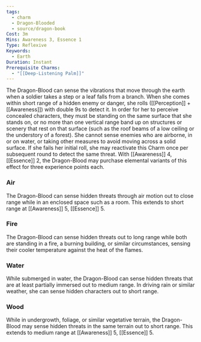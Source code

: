 ```yaml
---
tags:
  - charm
  - Dragon-Blooded
  - source/dragon-book
Cost: 3m
Mins: Awareness 3, Essence 1
Type: Reflexive
Keywords:
  - Earth
Duration: Instant
Prerequisite Charms:
  - "[[Deep-Listening Palm]]"
---
```

The Dragon-Blood can sense the vibrations that move through the earth when a soldier takes a step or a leaf falls from a branch. When she comes within short range of a hidden enemy or danger, she rolls ([[Perception]] + [[Awareness]]) with double 9s to detect it. In order for her to perceive concealed characters, they must be standing on the same surface that she stands on, or no more than one vertical range band up on structures or scenery that rest on that surface (such as the roof beams of a low ceiling or the understory of a forest). She cannot sense enemies who are airborne, in or on water, or taking other measures to avoid moving across a solid surface. If she fails her initial roll, she may reactivate this Charm once per subsequent round to detect the same threat. With [[Awareness]] 4, [[Essence]] 2, the Dragon-Blood may purchase elemental variants of this effect for three experience points each. 
### Air
The Dragon-Blood can sense hidden threats through air motion out to close range while in an enclosed space such as a room. This extends to short range at [[Awareness]] 5, [[Essence]] 5. 
### Fire
The Dragon-Blood can sense hidden threats out to long range while both are standing in a fire, a burning building, or similar circumstances, sensing their cooler temperature against the heat of the flames. 
### Water
While submerged in water, the Dragon-Blood can sense hidden threats that are at least partially immersed out to medium range. In driving rain or similar weather, she can sense hidden characters out to short range. 
### Wood
While in undergrowth, foliage, or similar vegetative terrain, the Dragon-Blood may sense hidden threats in the same terrain out to short range. This extends to medium range at [[Awareness]] 5, [[Essence]] 5.